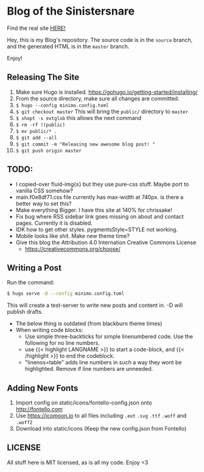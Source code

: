 # Blog of the Sinistersnare #

Find the real site [HERE!](https://drs.is)

Hey, this is my Blog's repository.
The source code is in the `source` branch,
and the generated HTML is in the `master` branch.

Enjoy!

## Releasing The Site ##

1. Make sure Hugo is installed. https://gohugo.io/getting-started/installing/
1. From the source directory, make sure all changes are committed.
1. `$ hugo --config minimo.config.toml`
1. `$ git checkout master` This will bring the `public/` directory to `master`
1. `$ shopt -s extglob` this allows the next command
1. `$ rm -rf !(public)`
1. `$ mv public/* .`
1. `$ git add --all`
1. `$ git commit -m "Releasing new awesome blog post! "`
1. `$ git push origin master`


## TODO: ##

* I copied-over fluid-img{s} but they use pure-css stuff. Maybe port to vanilla CSS somehow?
* main.f0e8df71.css file currently has max-width at 740px. is there a better way to set this?
* Make everything Bigger. I have this site at 140% for chrissake!
* Fix bug where RSS sidebar link goes missing on about and contact pages. Currently it is disabled.
* IDK how to get other styles. pygmentsStyle=STYLE not working.
* Mobile looks like shit. Make new theme time?
* Give this blog the Attribution 4.0 Internation Creative Commons License
    * https://creativecommons.org/choose/

## Writing a Post ##

Run the command:

```bash
$ hugo serve -D --config minimo.config.toml
```

This will create a test-server to write new posts and content in. -D will publish drafts.

* The below thing is outdated (from blackburn theme times)
* When writing code blocks:
    * Use simple three-backticks for simple linenumbered code. Use the following for no line numbers.
    * use {{< highlight LANGNAME >}} to start a code-block, and {{< /highlight >}} to end the codeblock.
    * "linenos=table" adds line numbers in such a way they wont be highlighted. Remove if line numbers are unneeded.

## Adding New Fonts ##

1. Import config on static/icons/fontello-config.json onto http://fontello.com
2. Use https://icomoon.io to all files including `.eot` `.svg` `.ttf` `.woff` and `.woff2`
3. Download into static/icons (Keep the new config.json from Fontello)


## LICENSE ##

All stuff here is MIT licensed, as is all my code. Enjoy <3

